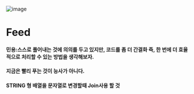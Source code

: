 ![image](https://user-images.githubusercontent.com/104501394/229307761-632d8149-9ec6-4dde-b331-db41c582a146.png)

# Feed

#### 민용:스스로 풀어내는 것에 의의를 두고 있지만, 코드를 좀 더 간결화 즉, 한 번에 더 효율적으로 처리할 수 있는 방법을 생각해보자. 
#### 지금은 빨리 푸는 것이 능사가 아니다.
#### STRING 형 배열을 문자열로 변경할때 Join사용 할 것 
